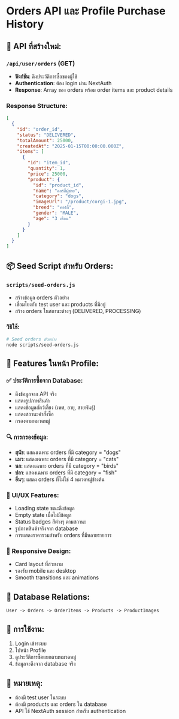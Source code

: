 # Orders API และ Profile Purchase History

## 🔧 API ที่สร้างใหม่:

### `/api/user/orders` (GET)
- **ฟังก์ชัน**: ดึงประวัติการซื้อของผู้ใช้
- **Authentication**: ต้อง login ผ่าน NextAuth
- **Response**: Array ของ orders พร้อม order items และ product details

### Response Structure:
```json
[
  {
    "id": "order_id",
    "status": "DELIVERED",
    "totalAmount": 25000,
    "createdAt": "2025-01-15T00:00:00.000Z",
    "items": [
      {
        "id": "item_id",
        "quantity": 1,
        "price": 25000,
        "product": {
          "id": "product_id",
          "name": "คอร์กี้ผู้ชาย",
          "category": "dogs",
          "imageUrl": "/product/corgi-1.jpg",
          "breed": "คอร์กี้",
          "gender": "MALE",
          "age": "3 เดือน"
        }
      }
    ]
  }
]
```

## 📦 Seed Script สำหรับ Orders:

### `scripts/seed-orders.js`
- สร้างข้อมูล orders ตัวอย่าง
- เชื่อมโยงกับ test user และ products ที่มีอยู่
- สร้าง orders ในสถานะต่างๆ (DELIVERED, PROCESSING)

### วิธีใช้:
```bash
# Seed orders ตัวอย่าง
node scripts/seed-orders.js
```

## 🎯 Features ในหน้า Profile:

### ✅ **ประวัติการซื้อจาก Database:**
- ดึงข้อมูลจาก API จริง
- แสดงรูปภาพสินค้า
- แสดงข้อมูลสัตว์เลี้ยง (เพศ, อายุ, สายพันธุ์)
- แสดงสถานะคำสั่งซื้อ
- กรองตามหมวดหมู่

### 🔍 **การกรองข้อมูล:**
- **สุนัข**: แสดงเฉพาะ orders ที่มี category = "dogs"
- **แมว**: แสดงเฉพาะ orders ที่มี category = "cats"  
- **นก**: แสดงเฉพาะ orders ที่มี category = "birds"
- **ปลา**: แสดงเฉพาะ orders ที่มี category = "fish"
- **อื่นๆ**: แสดง orders ที่ไม่ใช่ 4 หมวดหมู่ข้างต้น

### 🎨 **UI/UX Features:**
- Loading state ขณะดึงข้อมูล
- Empty state เมื่อไม่มีข้อมูล
- Status badges สีต่างๆ ตามสถานะ
- รูปภาพสินค้าจริงจาก database
- การแสดงราคารวมสำหรับ orders ที่มีหลายรายการ

### 📱 **Responsive Design:**
- Card layout ที่สวยงาม
- รองรับ mobile และ desktop
- Smooth transitions และ animations

## 🔗 **Database Relations:**
```
User -> Orders -> OrderItems -> Products -> ProductImages
```

## 🚀 **การใช้งาน:**
1. Login เข้าระบบ
2. ไปหน้า Profile
3. ดูประวัติการซื้อแยกตามหมวดหมู่
4. ข้อมูลจะดึงจาก database จริง

## 📝 **หมายเหตุ:**
- ต้องมี test user ในระบบ
- ต้องมี products และ orders ใน database
- API ใช้ NextAuth session สำหรับ authentication
